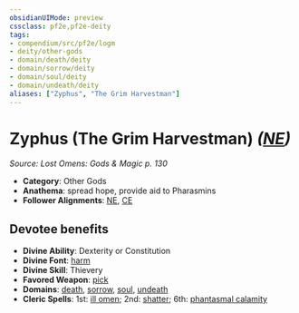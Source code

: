 ```yaml
---
obsidianUIMode: preview
cssclass: pf2e,pf2e-deity
tags:
- compendium/src/pf2e/logm
- deity/other-gods
- domain/death/deity
- domain/sorrow/deity
- domain/soul/deity
- domain/undeath/deity
aliases: ["Zyphus", "The Grim Harvestman"]
---
```

# Zyphus (The Grim Harvestman) *([NE](rules/traits/ne-b1.md "Neutral Evil Alignment Trait"))*  
*Source: Lost Omens: Gods & Magic p. 130*  

- **Category**: Other Gods
- **Anathema**: spread hope, provide aid to Pharasmins
- **Follower Alignments**: [NE](rules/traits/ne-b1.md "Neutral Evil Alignment Trait"), [CE](rules/traits/ce-b1.md "Chaotic Evil Alignment Trait")

## Devotee benefits

- **Divine Ability**: Dexterity or Constitution
- **Divine Font**: [harm](harm.md)
- **Divine Skill**: Thievery
- **Favored Weapon**: [pick](pick.md)
- **Domains**: [death](Reference/Compendium/Setting/domains.md#Death), [sorrow](Reference/Compendium/Setting/domains.md#Sorrow), [soul](Reference/Compendium/Setting/domains.md#Soul), [undeath](Reference/Compendium/Setting/domains.md#Undeath)
- **Cleric Spells**: 1st: [ill omen](ill-omen-logm.md); 2nd: [shatter](shatter.md); 6th: [phantasmal calamity](phantasmal-calamity.md)